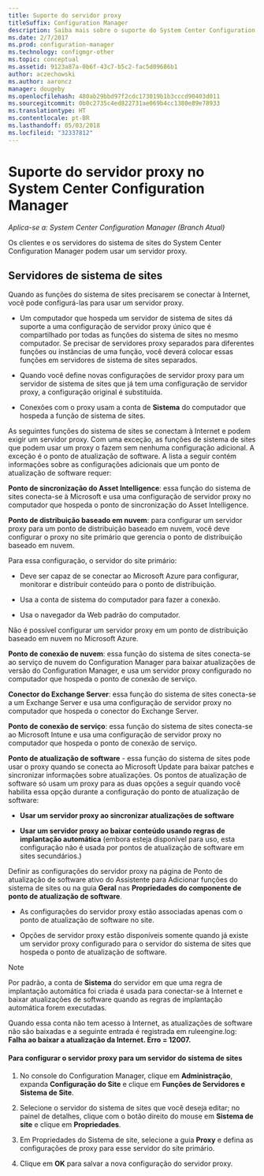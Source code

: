 ```yaml
---
title: Suporte do servidor proxy
titleSuffix: Configuration Manager
description: Saiba mais sobre o suporte do System Center Configuration Manager para servidores proxy usados pelos servidores de sistema de sites e clientes.
ms.date: 2/7/2017
ms.prod: configuration-manager
ms.technology: configmgr-other
ms.topic: conceptual
ms.assetid: 9123a87a-0b6f-43c7-b5c2-fac5d09686b1
author: aczechowski
ms.author: aaroncz
manager: dougeby
ms.openlocfilehash: 480ab29bbd97f2cdc173019b1b3cccd90403d011
ms.sourcegitcommit: 0b0c2735c4ed822731ae069b4cc1380e89e78933
ms.translationtype: HT
ms.contentlocale: pt-BR
ms.lasthandoff: 05/03/2018
ms.locfileid: "32337812"
---
```

# <a name="proxy-server-support-in-system-center-configuration-manager"></a>Suporte do servidor proxy no System Center Configuration Manager

*Aplica-se a: System Center Configuration Manager (Branch Atual)*

Os clientes e os servidores do sistema de sites do System Center Configuration Manager podem usar um servidor proxy.  

## <a name="site-system-servers"></a>Servidores de sistema de sites  
Quando as funções do sistema de sites precisarem se conectar à Internet, você pode configurá-las para usar um servidor proxy.  

-   Um computador que hospeda um servidor de sistema de sites dá suporte a uma configuração de servidor proxy único que é compartilhado por todas as funções do sistema de sites no mesmo computador. Se precisar de servidores proxy separados para diferentes funções ou instâncias de uma função, você deverá colocar essas funções em servidores de sistema de sites separados.  

-   Quando você define novas configurações de servidor proxy para um servidor de sistema de sites que já tem uma configuração de servidor proxy, a configuração original é substituída.  

-   Conexões com o proxy usam a conta de **Sistema** do computador que hospeda a função de sistema de sites.  

As seguintes funções do sistema de sites se conectam à Internet e podem exigir um servidor proxy.  Com uma exceção, as funções de sistema de sites que podem usar um proxy o fazem sem nenhuma configuração adicional. A exceção é o ponto de atualização de software. A lista a seguir contém informações sobre as configurações adicionais que um ponto de atualização de software requer:  

**Ponto de sincronização do Asset Intelligence**: essa função do sistema de sites conecta-se à Microsoft e usa uma configuração de servidor proxy no computador que hospeda o ponto de sincronização do Asset Intelligence.  

**Ponto de distribuição baseado em nuvem**: para configurar um servidor proxy para um ponto de distribuição baseado em nuvem, você deve configurar o proxy no site primário que gerencia o ponto de distribuição baseado em nuvem.  

Para essa configuração, o servidor do site primário:  

-   Deve ser capaz de se conectar ao Microsoft Azure para configurar, monitorar e distribuir conteúdo para o ponto de distribuição.  

-   Usa a conta de sistema do computador para fazer a conexão.  

-   Usa o navegador da Web padrão do computador.  

Não é possível configurar um servidor proxy em um ponto de distribuição baseado em nuvem no Microsoft Azure.  

**Ponto de conexão de nuvem**: essa função do sistema de sites conecta-se ao serviço de nuvem do Configuration Manager para baixar atualizações de versão do Configuration Manager, e usa um servidor proxy configurado no computador que hospeda o ponto de conexão de serviço.  

**Conector do Exchange Server**: essa função do sistema de sites conecta-se a um Exchange Server e usa uma configuração de servidor proxy no computador que hospeda o conector do Exchange Server.  

**Ponto de conexão de serviço**: essa função do sistema de sites conecta-se ao Microsoft Intune e usa uma configuração de servidor proxy no computador que hospeda o ponto de conexão de serviço.  

**Ponto de atualização de software** - essa função do sistema de sites pode usar o proxy quando se conecta ao Microsoft Update para baixar patches e sincronizar informações sobre atualizações. Os pontos de atualização de software só usam um proxy para as duas opções a seguir quando você habilita essa opção durante a configuração do ponto de atualização de software:  

-   **Usar um servidor proxy ao sincronizar atualizações de software**  

-   **Usar um servidor proxy ao baixar conteúdo usando regras de implantação automática** (embora esteja disponível para uso, esta configuração não é usada por pontos de atualização de software em sites secundários.)  

Definir as configurações do servidor proxy na página de Ponto de atualização de software ativo do Assistente para Adicionar funções do sistema de sites ou na guia **Geral** nas **Propriedades do componente de ponto de atualização de software**.  

-   As configurações do servidor proxy estão associadas apenas com o ponto de atualização de software no site.  

-   Opções de servidor proxy estão disponíveis somente quando já existe um servidor proxy configurado para o servidor do sistema de sites que hospeda o ponto de atualização de software.  

> [!NOTE]  
>  Por padrão, a conta de **Sistema** do servidor em que uma regra de implantação automática foi criada é usada para conectar-se à Internet e baixar atualizações de software quando as regras de implantação automática forem executadas.  
>   
>  Quando essa conta não tem acesso à Internet, as atualizações de software não são baixadas e a seguinte entrada é registrada em ruleengine.log: **Falha ao baixar a atualização da Internet. Erro = 12007.**  

#### <a name="to-set-up-the-proxy-server-for-a-site-system-server"></a>Para configurar o servidor proxy para um servidor do sistema de sites  

1.  No console do Configuration Manager, clique em **Administração**, expanda **Configuração do Site** e clique em **Funções de Servidores e Sistema de Site**.  

2.  Selecione o servidor do sistema de sites que você deseja editar; no painel de detalhes, clique com o botão direito do mouse em **Sistema de site** e clique em **Propriedades**.  

3.  Em Propriedades do Sistema de site, selecione a guia **Proxy** e defina as configurações de proxy para esse servidor do site primário.  

4.  Clique em **OK** para salvar a nova configuração do servidor proxy.  
